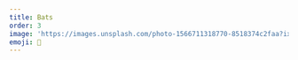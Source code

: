 ```yaml
---
title: Bats
order: 3
image: 'https://images.unsplash.com/photo-1566711318770-8518374c2faa?ixid=MnwxMjA3fDB8MHxwaG90by1wYWdlfHx8fGVufDB8fHx8&ixlib=rb-1.2.1&auto=format&fit=crop&w=1858&q=80'
emoji: 🦇
---
```


<!-- Mammals > -->

<!-- # Bats -->
